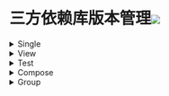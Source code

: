 # 三方依赖库版本管理[![](https://jitpack.io/v/qiushui95/LibDependency.svg)](https://jitpack.io/#qiushui95/LibDependency)
  
<details>  
<summary>Single</summary>  
  
>[AliOss](https://help.aliyun.com/document_detail/32043.html)(阿里云存储)  
>>implementation("com.aliyun.dpa:oss-android-sdk:2.9.11")  
  
>[AliPush](https://help.aliyun.com/document_detail/190009.html?spm=a2c4g.11174283.3.2.52eb6d163QVxjG)(阿里推送)  
>>implementation("com.aliyun.ams:alicloud-android-push:3.7.4")  
  
>[AndroidUtil](https://github.com/Blankj/AndroidUtilCode)(多功能工具包)  
>>implementation("com.blankj:utilcodex:1.31.0")  
  
>[Annotation](https://developer.android.com/jetpack/androidx/releases/annotation)(Annotation)  
>>implementation("androidx.annotation:annotation:1.3.0")  
  
>[Appcompat](https://developer.android.com/jetpack/androidx/releases/appcompat)  
>>implementation("androidx.appcompat:appcompat:1.4.1")  
  
>[Background](https://github.com/JavaNoober/BackgroundLibrary)(背景生成工具库)  
>>implementation("com.github.JavaNoober.BackgroundLibrary:libraryx:1.7.4")  
  
>[BasePopup](https://github.com/razerdp/BasePopup)(弹窗)  
>>implementation("io.github.razerdp:BasePopup:3.2.0")  
  
>[ColorKtx](https://github.com/JorgeCastilloPrz/AndroidColorX)(颜色帮助库)  
>>implementation("me.jorgecastillo:androidcolorx:0.2.0")  
  
>[DateTimePicker](https://github.com/loperSeven/DateTimePicker)(时间选择器)  
>>implementation("com.github.loperSeven:DateTimePicker:0.5.7")  
  
>[EasyFloat](https://github.com/princekin-f/EasyFloat)(悬浮窗)  
>>implementation("com.github.princekin-f:EasyFloat:2.0.4")  
  
>[ImagePicker](https://github.com/yangpeixing/YImagePicker)(多媒体选择库)  
>>implementation("com.ypx.yimagepicker:androidx:3.1.4")  
  
>[ImageWatcher](https://github.com/iielse/imageviewer)(图片预览框架)  
>>implementation("com.github.iielse:imageviewer:2.1.11")  
  
>[JodaTime](https://github.com/JodaOrg/joda-time)(时间处理库)  
>>implementation("joda-time:joda-time:2.10.14")  
  
>[LeakCanary](https://square.github.io/leakcanary/getting_started/)(内存泄露监控)  
>>implementation("com.squareup.leakcanary:leakcanary-android:2.9.1")  
  
>[Mmkv](https://github.com/Tencent/MMKV/blob/master/README_CN.md)(持久KV数据存储)  
>>implementation("com.tencent:mmkv-static:1.2.13")  
  
>[PermissionX](https://github.com/guolindev/PermissionX)(权限请求)  
>>implementation("com.guolindev.permissionx:permissionx:1.6.4")  
  
>[Paging](https://developer.android.com/jetpack/androidx/releases/paging)(分页请求)  
>>implementation("androidx.paging:paging-runtime-ktx:3.1.1")  
  
>[QrScanner](https://github.com/jenly1314/ZXingLite)(二维码扫描)  
>>implementation("com.github.jenly1314:zxing-lite:2.1.1")  
  
>[Startup](https://github.com/qiushui95/AndroidInitializer)(app启动初始化)  
>>implementation("com.github.qiushui95:AndroidInitializer:1.0.9")  
  
>[Store](https://github.com/dropbox/Store)(多数据源)  
>>implementation("com.dropbox.mobile.store:store4:4.0.5")  
  
>[WeChat](https://developers.weixin.qq.com/doc/oplatform/Mobile_App/Resource_Center_Homepage.html)(微信开发Sdk)  
>>implementation("com.tencent.mm.opensdk:wechat-sdk-android-without-mta:6.8.0")  
  
>[XCrash](https://github.com/iqiyi/xCrash/blob/master/README.zh-CN.md)(奔溃日志收集)  
>>implementation("com.iqiyi.xcrash:xcrash-android-lib:3.1.0")  
  
>[Profiler](https://github.com/itkacher/OkHttpProfiler)(AS OkHttp 拦截器)  
>>implementation("com.localebro:okhttpprofiler:1.0.8")  
  
>[MavenPublish](https://github.com/vanniktech/gradle-maven-publish-plugin)(Maven上传)  
>>implementation("com.vanniktech:gradle-maven-publish-plugin:0.19.0")  
  
>[Serialization](https://github.com/Kotlin/kotlinx.serialization)(Json序列化)  
>>implementation("org.jetbrains.kotlinx:kotlinx-serialization-json:1.3.3")  
  
>[Zip4J](https://github.com/srikanth-lingala/zip4j)(zip压缩相关)  
>>implementation("net.lingala.zip4j:zip4j:2.10.0")  
  
</details>  
  
<details>  
<summary>View</summary>  
  
>[AgentWeb](https://github.com/Justson/AgentWeb)(浏览器)  
>>implementation("com.github.Justson.AgentWeb:agentweb-core:v4.1.9-androidx")  
  
>[BannerView](https://github.com/xiaohaibin/XBanner/tree/androidX)(轮播控件)  
>>implementation("com.github.xiaohaibin:XBanner:androidx_v1.2.8")  
  
>[BlurView](https://github.com/Dimezis/BlurView)(高斯模糊)  
>>implementation("com.github.Dimezis:BlurView:version-2.0.0")  
  
>[BottomNavigation](https://github.com/Ashok-Varma/BottomNavigation)(底部导航)  
>>implementation("com.ashokvarma.android:bottom-navigation-bar:2.2.0")  
  
>[BottomTab](https://github.com/tyzlmjj/PagerBottomTabStrip)(底部导航)  
>>implementation("me.majiajie:pager-bottom-tab-strip:2.4.0")  
  
>[ConstraintLayout](https://developer.android.com/jetpack/androidx/releases/constraintlayout)(约束布局)  
>>implementation("androidx.constraintlayout:constraintlayout:2.1.3")  
  
>[CornerView](https://github.com/csdn-mobile/RoundView)(圆角控件)  
>>implementation("io.github.csdn-mobile:RoundView:1.7.1")  
  
>[FlexBox](https://github.com/google/flexbox-layout)(流式布局)  
>>implementation("com.google.android.flexbox:flexbox:3.0.0")  
  
>[FormatterEdit](https://github.com/dkzwm/FormatEditText)(输入格式化控件)  
>>implementation("com.github.dkzwm:fet-core:0.2.1")  
  
>[LottieView](https://github.com/airbnb/lottie-android)(动画框架)  
>>implementation("com.airbnb.android:lottie:5.1.1")  
  
>[Material](https://github.com/material-components/material-components-android)  
>>implementation("com.google.android.material:material:1.6.0")  
  
>[PdfViewer](https://github.com/barteksc/AndroidPdfViewer)(pdf查看)  
>>implementation("com.github.mhiew:android-pdf-viewer:3.2.0-beta.2")  
  
>[PhotoView](https://github.com/Baseflow/PhotoView)(图片预览)  
>>implementation("com.github.chrisbanes:PhotoView:2.3.0")  
  
>[PinView](https://github.com/ChaosLeung/PinView)(密码输入框)  
>>implementation("io.github.chaosleung:pinview:1.4.4")  
  
>[RecyclerView](https://developer.android.com/jetpack/androidx/releases/recyclerview)  
>>implementation("androidx.recyclerview:recyclerview:1.2.1")  
  
>[RecyclerViewDivider](https://github.com/fondesa/recycler-view-divider)(RecyclerView分割线)  
>>implementation("com.github.fondesa:recycler-view-divider:3.5.0")  
  
>[RecyclerViewSnap](https://github.com/rubensousa/GravitySnapHelper)(RecyclerView分割线)  
>>implementation("com.github.rubensousa:gravitysnaphelper:2.2.2")  
  
>[SwipeRefreshLayout](https://developer.android.com/jetpack/androidx/releases/swiperefreshlayout)(下拉刷新控件)  
>>implementation("androidx.swiperefreshlayout:swiperefreshlayout:1.2.0-alpha01")  
  
>[SwitchButton](https://github.com/kyleduo/SwitchButton)(开关按钮)  
>>implementation("com.kyleduo.switchbutton:library:2.1.0")  
  
>[ViewPager2](https://developer.android.com/jetpack/androidx/releases/viewpager2)  
>>implementation("androidx.viewpager2:viewpager2:1.1.0-beta01")  
  
>[TabLayout](https://github.com/angcyo/DslTabLayout)  
>>implementation("com.github.angcyo.DslTablayout:TabLayout:3.2.4")  
  
>[TabLayoutVp2](https://github.com/angcyo/DslTabLayout)  
>>implementation("com.github.angcyo.DslTablayout:ViewPager2Delegate:3.2.4")  
  
</details>  
  
<details>  
<summary>Test</summary>  
  
>[Espresso](https://mvnrepository.com/artifact/androidx.test.espresso/espresso-core)(UI自动化测试)  
>>androidTestImplementation("androidx.test.espresso:espresso-core:3.4.0")  
  
>[Junit](https://mvnrepository.com/artifact/org.junit.jupiter/junit-jupiter)(单元测试)  
>>testImplementation("org.junit.jupiter:junit-jupiter:5.8.2")  
  
>[JunitExt](https://mvnrepository.com/artifact/androidx.test.ext/junit-ktx)(单元测试扩展)  
>>testImplementation("androidx.test.ext:junit-ktx:1.1.3")  
  
</details>  
  
<details>  
<summary>Compose</summary>  
  
>[ConstraintLayout](https://developer.android.com/jetpack/androidx/releases/constraintlayout)(Compose约束布局)  
>>implementation(androidx.constraintlayout:constraintlayout-compose:1.0.0)  
  
>[NavigationAnimation](https://github.com/fornewid/material-motion-compose)(Compose导航动画)  
>>implementation(com.github.fornewid:material-motion-compose:0.8.1)  
  
>[ViewModel](https://developer.android.com/jetpack/androidx/releases/lifecycle)  
>>implementation(androidx.lifecycle:lifecycle-viewmodel-compose:2.5.0-rc01)  
  
>[Accompanist](https://github.com/google/accompanist)  
>>implementation("com.google.accompanist:accompanist-appcompat-theme:0.23.1")  
>>implementation("com.google.accompanist:accompanist-drawablepainter:0.23.1")  
>>implementation("com.google.accompanist:accompanist-flowlayout:0.23.1")  
>>implementation("com.google.accompanist:accompanist-insets:0.23.1")  
>>implementation("com.google.accompanist:accompanist-navigation-animation:0.23.1")  
>>implementation("com.google.accompanist:accompanist-navigation-material:0.23.1")  
>>implementation("com.google.accompanist:accompanist-pager:0.23.1")  
>>implementation("com.google.accompanist:accompanist-permissions:0.23.1")  
>>implementation("com.google.accompanist:accompanist-placeholder:0.23.1")  
>>implementation("com.google.accompanist:accompanist-placeholder-material:0.23.1")  
>>implementation("com.google.accompanist:accompanist-swiperefresh:0.23.1")  
>>implementation("com.google.accompanist:accompanist-systemuicontroller:0.23.1")  
  
>[Official](https://developer.android.com/jetpack/androidx/releases/compose)(Compose官方)  
>>implementation("androidx.compose.animation:animation:1.2.0-beta01")  
>>implementation("androidx.compose.compiler:compiler:1.2.0-beta01")  
>>implementation("androidx.compose.foundation:foundation:1.2.0-beta01")  
>>implementation("androidx.compose.runtime:runtime-livedata:1.2.0-beta01")  
>>implementation("androidx.compose.material:material:1.2.0-beta01")  
>>implementation("androidx.compose.material:material-icons-core:1.2.0-beta01")  
>>implementation("androidx.compose.material:material-icons-extended:1.2.0-beta01")  
>>implementation("androidx.compose.ui:ui-tooling-preview:1.2.0-beta01")  
>>androidTestImplementation("androidx.compose.ui:ui-test-junit4:1.2.0-beta01")  
>>implementation("androidx.compose.ui:ui:1.2.0-beta01")  
>>implementation("androidx.compose.ui:ui-tooling:1.2.0-beta01")  
  
</details>  
  
<details>  
<summary>Group</summary>  
  
>[Activity](https://developer.android.com/jetpack/androidx/releases/activity)  
>>implementation("androidx.activity:activity-ktx:1.5.0-rc01")  
>>implementation("androidx.activity:activity-compose:1.5.0-rc01")  
  
>[CameraX](https://developer.android.com/jetpack/androidx/releases/camera)(相机相关)  
>>implementation("androidx.camera:camera-camera2:1.1.0-rc01")  
>>implementation("androidx.camera:camera-core:1.1.0-rc01")  
>>implementation("androidx.camera:camera-lifecycle:1.1.0-rc01")  
>>implementation("androidx.camera:camera-video:1.1.0-rc01")  
>>implementation("androidx.camera:camera-view:1.1.0-rc01")  
>>implementation("androidx.camera:camera-extensions:1.1.0-rc01")  
  
>[Chucker](https://github.com/ChuckerTeam/chucker)(网络请求监控)  
>>debugImplementation("com.github.chuckerteam.chucker:library:3.5.2")  
>>releaseImplementation("com.github.chuckerteam.chucker:library-no-op:3.5.2")  
  
>[Coil](https://coil-kt.github.io/coil/README-zh/)(图片加载)  
>>implementation("io.coil-kt:coil:2.0.0")  
>>implementation("io.coil-kt:coil-compose:2.0.0")  
>>implementation("io.coil-kt:coil-svg:2.0.0")  
>>implementation("io.coil-kt:coil-gif:2.0.0")  
>>implementation("io.coil-kt:coil-video:2.0.0")  
  
>[Core](https://developer.android.com/jetpack/androidx/releases/core)  
>>implementation("androidx.core:core-ktx:1.8.0-beta01")  
>>implementation("androidx.core:core-splashscreen:1.0.0-beta02")  
  
>[Coroutines](https://github.com/Kotlin/kotlinx.coroutines)(协程)  
>>implementation("org.jetbrains.kotlinx:kotlinx-coroutines-android:1.6.1")  
>>testImplementation("org.jetbrains.kotlinx:kotlinx-coroutines-test:1.6.1")  
  
>[Download](https://github.com/AriaLyy/Aria)(下载)  
>>implementation("me.laoyuyu.aria:core:3.8.16")  
>>implementation("me.laoyuyu.aria:ftp:3.8.16")  
>>implementation("me.laoyuyu.aria:sftp:3.8.16")  
>>implementation("me.laoyuyu.aria:m3u8:3.8.16")  
>>kapt("me.laoyuyu.aria:compiler:3.8.16")  
  
>[Epoxy](https://github.com/airbnb/epoxy)  
>>implementation("com.airbnb.android:epoxy:5.0.0-beta05")  
>>ksp("com.airbnb.android:epoxy-processor:5.0.0-beta05")  
>>implementation("com.airbnb.android:epoxy-compose:5.0.0-beta05")  
>>implementation("com.airbnb.android:epoxy-glide-preloading:5.0.0-beta05")  
  
>[Fragment](https://developer.android.com/jetpack/androidx/releases/fragment)  
>>implementation("androidx.fragment:fragment-ktx:1.5.0-rc01")  
>>testImplementation("androidx.fragment:fragment-testing:1.5.0-rc01")  
  
>[Glide](https://github.com/bumptech/glide)(图片加载)  
>>implementation("com.github.bumptech.glide:glide:4.13.2")  
>>kapt("com.github.bumptech.glide:compiler:4.13.2")  
  
>[Koin](https://github.com/InsertKoinIO/koin)(依赖注入库)  
>>implementation("io.insert-koin:koin-android:3.2.0")  
>>implementation("io.insert-koin:koin-core:3.2.0")  
>>implementation("io.insert-koin:koin-androidx-workmanager:3.2.0")  
>>implementation("io.insert-koin:koin-androidx-navigation:3.2.0")  
>>implementation("io.insert-koin:koin-androidx-compose:3.2.0")  
>>testImplementation("io.insert-koin:koin-test-junit5:3.2.0")  
>>implementation("io.insert-koin:koin-annotations:1.0.0-beta-1")  
>>implementation("io.insert-koin:koin-ksp-compiler:1.0.0-beta-1")  
  
>[Kotlin](https://github.com/JetBrains/kotlin)  
>>implementation("org.jetbrains.kotlin:kotlin-stdlib:1.6.21")  
>>implementation("org.jetbrains.kotlin:kotlin-reflect:1.6.21")  
>>implementation("org.jetbrains.kotlin:kotlin-gradle-plugin:1.6.21")  
  
>[Lifecycle](https://developer.android.com/jetpack/androidx/releases/lifecycle)  
>>implementation("androidx.lifecycle:lifecycle-common:2.5.0-rc01")  
>>implementation("androidx.lifecycle:lifecycle-livedata-ktx:2.5.0-rc01")  
>>implementation("androidx.lifecycle:lifecycle-process:2.5.0-rc01")  
>>implementation("androidx.lifecycle:lifecycle-runtime-ktx:2.5.0-rc01")  
>>implementation("androidx.lifecycle:lifecycle-viewmodel-savedstate:2.5.0-rc01")  
>>implementation("androidx.lifecycle:lifecycle-service:2.5.0-rc01")  
>>implementation("androidx.lifecycle:lifecycle-viewmodel-ktx:2.5.0-rc01")  
  
>[Mavericks](https://github.com/airbnb/mavericks)(Mavericks架构)  
>>implementation("com.airbnb.android:mavericks:2.6.1")  
>>implementation("com.airbnb.android:mavericks-compose:2.6.1")  
>>implementation("com.airbnb.android:mavericks-navigation:2.6.1")  
  
>[MoShi](https://github.com/square/moshi)(json解析库)  
>>implementation("com.squareup.moshi:moshi:1.13.0")  
>>ksp("com.squareup.moshi:moshi-kotlin-codegen:1.13.0")  
  
>[Navigation](https://developer.android.com/jetpack/androidx/releases/navigation)(导航库)  
>>implementation("androidx.navigation:navigation-fragment-ktx:2.5.0-rc01")  
>>implementation("androidx.navigation:navigation-ui-ktx:2.5.0-rc01")  
>>implementation("androidx.navigation:navigation-compose:2.5.0-rc01")  
>>testImplementation("androidx.navigation:navigation-testing:2.5.0-rc01")  
  
>[OkHttp](https://github.com/square/okhttp)  
>>implementation("com.squareup.okhttp3:okhttp:4.9.3")  
>>androidTestImplementation("com.squareup.okhttp3:mockwebserver:4.9.3")  
  
>[Paris](https://github.com/airbnb/paris)  
>>implementation("com.airbnb.android:paris:2.0.1")  
>>ksp("com.airbnb.android:paris-processor:2.0.1")  
  
>[Retrofit](https://github.com/square/retrofit)(网络请求)  
>>implementation("com.squareup.retrofit2:retrofit:2.9.0")  
>>implementation("com.squareup.retrofit2:converter-moshi:2.9.0")  
>>implementation("com.squareup.retrofit2:converter-scalars:2.9.0")  
  
>[Room](https://developer.android.com/jetpack/androidx/releases/room)(Sqlite数据库)  
>>implementation("androidx.room:room-runtime:2.4.2")  
>>implementation("androidx.room:room-ktx:2.4.2")  
>>kapt("androidx.room:room-compiler:2.4.2")  
>>testImplementation("androidx.room:room-testing:2.4.2")  
  
>[Transformer](https://github.com/wasabeef/transformers)(图片裁剪器)  
>>implementation("jp.wasabeef.transformers:core:1.0.6")  
>>implementation("jp.wasabeef.transformers:coil:1.0.6")  
>>implementation("jp.wasabeef.transformers:coil-gpu:1.0.6")  
>>implementation("jp.wasabeef.transformers:glide:1.0.6")  
>>implementation("jp.wasabeef.transformers:glide-gpu:1.0.6")  
  
>[WorkManager](https://developer.android.com/jetpack/androidx/releases/work)(任务管理器)  
>>implementation("androidx.work:work-runtime-ktx:2.7.1")  
>>testImplementation("androidx.work:work-testing:2.7.1")  
  
</details>  
  
